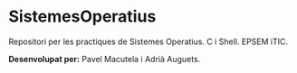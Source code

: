 # SistemesOperatius
Repositori per les practiques de Sistemes Operatius. C i Shell. EPSEM iTIC.

**Desenvolupat per:** Pavel Macutela i Adrià Auguets.
